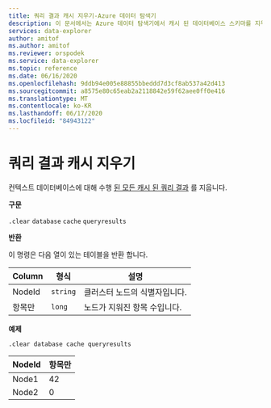 ```yaml
---
title: 쿼리 결과 캐시 지우기-Azure 데이터 탐색기
description: 이 문서에서는 Azure 데이터 탐색기에서 캐시 된 데이터베이스 스키마를 지우기 위한 관리 명령을 설명 합니다.
services: data-explorer
author: amitof
ms.author: amitof
ms.reviewer: orspodek
ms.service: data-explorer
ms.topic: reference
ms.date: 06/16/2020
ms.openlocfilehash: 9ddb94e005e88855bbeddd7d3cf8ab537a42d413
ms.sourcegitcommit: a8575e80c65eab2a2118842e59f62aee0ff0e416
ms.translationtype: MT
ms.contentlocale: ko-KR
ms.lasthandoff: 06/17/2020
ms.locfileid: "84943122"
---
```

# <a name="clear-query-results-cache"></a>쿼리 결과 캐시 지우기

컨텍스트 데이터베이스에 대해 수행 [된 모든 캐시 된 쿼리 결과](../query/query-results-cache.md) 를 지웁니다.

**구문**

`.clear` `database` `cache` `queryresults`

**반환**

이 명령은 다음 열이 있는 테이블을 반환 합니다.

|Column    |형식    |설명
|---|---|---
|NodeId|`string`|클러스터 노드의 식별자입니다.
|항목만|`long`|노드가 지워진 항목 수입니다.

**예제**

```kusto
.clear database cache queryresults
```

|NodeId|항목만|
|---|---|
|Node1|42
|Node2|0

